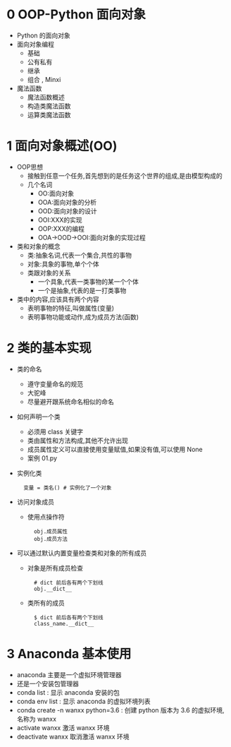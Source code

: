 # 0  OOP-Python 面向对象
- Python 的面向对象
- 面向对象编程
    - 基础
    - 公有私有
    - 继承
    - 组合 , Minxi
- 魔法函数
    - 魔法函数概述
    - 构造类魔法函数
    - 运算类魔法函数
 
# 1  面向对象概述(OO)
- OOP思想
    - 接触到任意一个任务,首先想到的是任务这个世界的组成,是由模型构成的
    - 几个名词
        - OO:面向对象
        - OOA:面向对象的分析
        - OOD:面向对象的设计
        - OOI:XXX的实现
        - OOP:XXX的编程
        - OOA->OOD->OOI:面向对象的实现过程
- 类和对象的概念
    - 类:抽象名词,代表一个集合,共性的事物
    - 对象:具象的事物,单个个体
    - 类跟对象的关系
        - 一个具象,代表一类事物的某一个个体
        - 一个是抽象,代表的是一打类事物
- 类中的内容,应该具有两个内容
    - 表明事物的特征,叫做属性(变量)
    - 表明事物功能或动作,成为成员方法(函数)

# 2  类的基本实现
- 类的命名
    - 遵守变量命名的规范
    - 大驼峰
    - 尽量避开跟系统命名相似的命名
- 如何声明一个类
    - 必须用 class 关键字
    - 类由属性和方法构成,其他不允许出现
    - 成员属性定义可以直接使用变量赋值,如果没有值,可以使用 None
    - 案例 01.py
- 实例化类
    
        变量 = 类名() # 实例化了一个对象
- 访问对象成员
    - 使用点操作符
        
            obj.成员属性
            obj.成员方法
- 可以通过默认内置变量检查类和对象的所有成员
    - 对象是所有成员检查
    
            # dict 前后各有两个下划线
            obj.__dict__
    
    - 类所有的成员
    
            $ dict 前后各有两个下划线
            class_name.__dict__
            
            
 
# 3  Anaconda 基本使用
- anaconda 主要是一个虚拟环境管理器
- 还是一个安装包管理器
- conda list : 显示 anaconda 安装的包
- conda env list : 显示 anaconda 的虚拟环境列表
- conda create -n wanxx python=3.6 : 创建 python 版本为 3.6 的虚拟环境,名称为 wanxx
- activate wanxx 激活 wanxx 环境
- deactivate wanxx 取消激活 wanxx 环境

    